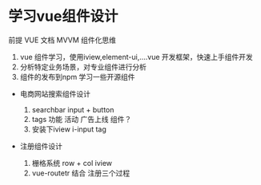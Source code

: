 # 学习vue组件设计
前提
VUE 文档 MVVM 组件化思维
1. vue 组件学习，使用iview,element-ui,....vue 开发框架，快速上手组件开发
2. 分析特定业务场景，对专业组件进行分析
3. 组件的发布到npm 学习一些开源组件

- 电商网站搜索组件设计
  1. searchbar input + button
  2. tags 功能 活动 广告上线
  组件？ <search>
  1. 安装下iview i-input tag

- 注册组件设计
  1. 栅格系统
    row + col iview
  2. vue-routetr 结合 注册三个过程
  
